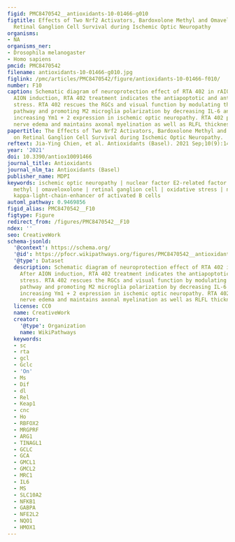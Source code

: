 ```yaml
---
figid: PMC8470542__antioxidants-10-01466-g010
figtitle: Effects of Two Nrf2 Activators, Bardoxolone Methyl and Omaveloxolone, on
  Retinal Ganglion Cell Survival during Ischemic Optic Neuropathy
organisms:
- NA
organisms_ner:
- Drosophila melanogaster
- Homo sapiens
pmcid: PMC8470542
filename: antioxidants-10-01466-g010.jpg
figlink: /pmc/articles/PMC8470542/figure/antioxidants-10-01466-f010/
number: F10
caption: Schematic diagram of neuroprotection effect of RTA 402 in rAION model. After
  AION induction, RTA 402 treatment indicates the antiapoptotic and antioxidative
  stress. RTA 402 rescues the RGCs and visual function by modulating the Nrf2 signaling
  pathway and promoting M2 microglia polarization by decreasing IL-6 and Iba1 and
  increasing Ym1 + 2 expression in ischemic optic neuropathy. RTA 402 prevents optic
  nerve edema and maintains axonal myelination as well as RLFL thickness.
papertitle: The Effects of Two Nrf2 Activators, Bardoxolone Methyl and Omaveloxolone,
  on Retinal Ganglion Cell Survival during Ischemic Optic Neuropathy.
reftext: Jia-Ying Chien, et al. Antioxidants (Basel). 2021 Sep;10(9):1466.
year: '2021'
doi: 10.3390/antiox10091466
journal_title: Antioxidants
journal_nlm_ta: Antioxidants (Basel)
publisher_name: MDPI
keywords: ischemic optic neuropathy | nuclear factor E2-related factor 2 | bardoxolone
  methyl | omaveloxolone | retinal ganglion cell | oxidative stress | nuclear factor
  kappa-light-chain-enhancer of activated B cells
automl_pathway: 0.9469856
figid_alias: PMC8470542__F10
figtype: Figure
redirect_from: /figures/PMC8470542__F10
ndex: ''
seo: CreativeWork
schema-jsonld:
  '@context': https://schema.org/
  '@id': https://pfocr.wikipathways.org/figures/PMC8470542__antioxidants-10-01466-g010.html
  '@type': Dataset
  description: Schematic diagram of neuroprotection effect of RTA 402 in rAION model.
    After AION induction, RTA 402 treatment indicates the antiapoptotic and antioxidative
    stress. RTA 402 rescues the RGCs and visual function by modulating the Nrf2 signaling
    pathway and promoting M2 microglia polarization by decreasing IL-6 and Iba1 and
    increasing Ym1 + 2 expression in ischemic optic neuropathy. RTA 402 prevents optic
    nerve edema and maintains axonal myelination as well as RLFL thickness.
  license: CC0
  name: CreativeWork
  creator:
    '@type': Organization
    name: WikiPathways
  keywords:
  - sc
  - rta
  - gcl
  - Gclc
  - 'On'
  - Ms
  - Dif
  - dl
  - Rel
  - Keap1
  - cnc
  - Ho
  - RBFOX2
  - MRGPRF
  - ARG1
  - TINAGL1
  - GCLC
  - GCA
  - GMCL1
  - GMCL2
  - MRC1
  - IL6
  - MS
  - SLC10A2
  - NFKB1
  - GABPA
  - NFE2L2
  - NQO1
  - HMOX1
---
```

